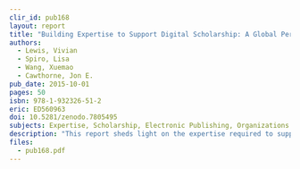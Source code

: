 ```yaml
---
clir_id: pub168
layout: report
title: "Building Expertise to Support Digital Scholarship: A Global Perspective"
authors: 
  - Lewis, Vivian
  - Spiro, Lisa
  - Wang, Xuemao
  - Cawthorne, Jon E.
pub_date: 2015-10-01
pages: 50
isbn: 978-1-932326-51-2
eric: ED560963
doi: 10.5281/zenodo.7805495
subjects: Expertise, Scholarship, Electronic Publishing, Organizations (Groups), Skills, Competence, Attitudes, Foreign Countries, Skill Development, Organizational Climate, Learning, Research Libraries, Library Role, Information Technology, Universities, Interviews
description: "This report sheds light on the expertise required to support a robust and sustainable digital scholarship (DS) program. It focuses first on defining and describing the key domain knowledge, skills, competencies, and mindsets at some of the world’s most prominent digital scholarship programs. It then identifies the main strategies used to build this expertise, both formally and informally. The work is set in a global context, examining leading digital scholarship organizations in China, India, Taiwan, the United Kingdom, Germany, Mexico, Canada, and the United States. The report provides recommendations to help those currently involved in or considering embarking on a digital scholarship program."
files:
  - pub168.pdf
---
```

